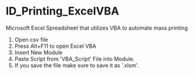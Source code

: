 # ID_Printing_ExcelVBA
Microsoft Excel Spreadsheet that utilizes VBA to automate mass printing 

1. Open csv file
2. Press Alt+F11 to open Excel VBA
3. Insert New Module
4. Paste Script from 'VBA_Script' File into Module.
5. If you save the file make sure to save it as '.xlsm'.
